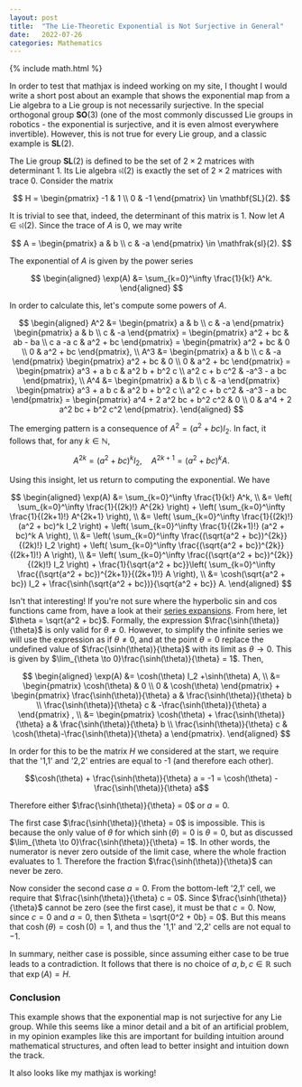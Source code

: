 ```yaml
---
layout: post
title:  "The Lie-Theoretic Exponential is Not Surjective in General"
date:   2022-07-26
categories: Mathematics
---
```


{% include math.html %}

In order to test that mathjax is indeed working on my site, I thought I would write a short post about an example that shows the exponential map from a Lie algebra to a Lie group is not necessarily surjective.
In the special orthogonal group $\mathbf{SO}(3)$ (one of the most commonly discussed Lie groups in robotics - the exponential is surjective, and it is even almost everywhere invertible).
However, this is not true for every Lie group, and a classic example is $\mathbf{SL}(2)$.

The Lie group $\mathbf{SL}(2)$ is defined to be the set of $2 \times 2$ matrices with determinant 1.
Its Lie algebra $\mathfrak{sl}(2)$ is exactly the set of $2 \times 2$ matrices with trace 0.
Consider the matrix

$$ H = \begin{pmatrix} -1 & 1 \\ 0 & -1 \end{pmatrix} \in \mathbf{SL}(2). $$

It is trivial to see that, indeed, the determinant of this matrix is 1.
Now let $A \in \mathfrak{sl(2)}$.
Since the trace of $A$ is 0, we may write

$$ A = \begin{pmatrix} a & b \\ c & -a \end{pmatrix} \in \mathfrak{sl}(2). $$

The exponential of $A$ is given by the power series

$$
\begin{aligned}
    \exp(A)
    &= \sum_{k=0}^\infty \frac{1}{k!} A^k.
\end{aligned}
$$

In order to calculate this, let's compute some powers of $A$.

$$
\begin{aligned}
    A^2
    &= \begin{pmatrix} a & b \\ c & -a \end{pmatrix}
    \begin{pmatrix} a & b \\ c & -a \end{pmatrix}
    = \begin{pmatrix} a^2 + bc & ab - ba \\ c a -a c & a^2 + bc \end{pmatrix}
    = \begin{pmatrix} a^2 + bc & 0 \\ 0 & a^2 + bc \end{pmatrix}, \\
    A^3
    &= \begin{pmatrix} a & b \\ c & -a \end{pmatrix} \begin{pmatrix} a^2 + bc & 0 \\ 0 & a^2 + bc \end{pmatrix}
    = \begin{pmatrix} a^3 + a b c & a^2 b + b^2 c \\ a^2 c + b c^2 & -a^3 - a bc \end{pmatrix}, \\
    A^4
    &= \begin{pmatrix} a & b \\ c & -a \end{pmatrix} \begin{pmatrix} a^3 + a b c & a^2 b + b^2 c \\ a^2 c + b c^2 & -a^3 - a bc \end{pmatrix}
    = \begin{pmatrix} a^4 + 2 a^2 bc + b^2 c^2  & 0 \\ 0 &  a^4 + 2 a^2 bc + b^2 c^2 \end{pmatrix}.
\end{aligned}
$$

The emerging pattern is a consequence of $A^2 = (a^2 + bc) I_2$.
In fact, it follows that, for any $k \in \mathbb{N}$,

$$ A^{2k} = (a^2 + bc)^k I_2, \quad A^{2k+1} = (a^2 + bc)^k A. $$

Using this insight, let us return to computing the exponential.
We have

$$
\begin{aligned}
    \exp(A)
    &= \sum_{k=0}^\infty \frac{1}{k!} A^k, \\
    &= \left( \sum_{k=0}^\infty \frac{1}{(2k)!} A^{2k} \right) + \left( \sum_{k=0}^\infty \frac{1}{(2k+1)!} A^{2k+1} \right), \\
    &= \left( \sum_{k=0}^\infty \frac{1}{(2k)!} (a^2 + bc)^k I_2 \right) + \left( \sum_{k=0}^\infty \frac{1}{(2k+1)!} (a^2 + bc)^k A \right), \\
    &= \left( \sum_{k=0}^\infty \frac{(\sqrt{a^2 + bc})^{2k}}{(2k)!}  I_2 \right) + \left( \sum_{k=0}^\infty \frac{(\sqrt{a^2 + bc})^{2k}}{(2k+1)!} A \right), \\
    &= \left( \sum_{k=0}^\infty \frac{(\sqrt{a^2 + bc})^{2k}}{(2k)!}  I_2 \right) + \frac{1}{\sqrt{a^2 + bc}}\left( \sum_{k=0}^\infty \frac{(\sqrt{a^2 + bc})^{2k+1}}{(2k+1)!} A \right), \\
    &= \cosh(\sqrt{a^2 + bc})  I_2 + \frac{\sinh(\sqrt{a^2 + bc})}{\sqrt{a^2 + bc}} A.
\end{aligned}
$$

Isn't that interesting!
If you're not sure where the hyperbolic sin and cos functions came from, have a look at their [series expansions](https://en.wikipedia.org/wiki/Hyperbolic_functions#Taylor_series_expressions).
From here, let $\theta = \sqrt{a^2 + bc}$.
Formally, the expression $\frac{\sinh(\theta)}{\theta}$ is only valid for $\theta \neq 0$.
However, to simplify the infinite series we will use the expression as if $\theta \neq 0$, and at the point $\theta = 0$ replace the undefined value of $\frac{\sinh(\theta)}{\theta}$ with its limit as $\theta \to 0$.
This is given by $\lim_{\theta \to 0}\frac{\sinh(\theta)}{\theta} = 1$.
Then,

$$
\begin{aligned}
    \exp(A)
    &= \cosh(\theta)  I_2 +\sinh(\theta) A, \\
    &= \begin{pmatrix} \cosh(\theta) & 0 \\ 0 & \cosh(\theta) \end{pmatrix}
    + \begin{pmatrix} \frac{\sinh(\theta)}{\theta} a & \frac{\sinh(\theta)}{\theta} b \\ \frac{\sinh(\theta)}{\theta} c & -\frac{\sinh(\theta)}{\theta} a \end{pmatrix} , \\
    &= \begin{pmatrix} \cosh(\theta) + \frac{\sinh(\theta)}{\theta} a & \frac{\sinh(\theta)}{\theta} b \\ \frac{\sinh(\theta)}{\theta} c & \cosh(\theta)-\frac{\sinh(\theta)}{\theta} a \end{pmatrix}.
\end{aligned}
$$


In order for this to be the matrix $H$ we considered at the start, we require that the '1,1' and '2,2' entries are equal to -1 (and therefore each other).

$$\cosh(\theta) + \frac{\sinh(\theta)}{\theta} a = -1 = \cosh(\theta) - \frac{\sinh(\theta)}{\theta} a$$

Therefore either $\frac{\sinh(\theta)}{\theta} = 0$ or $a = 0$.

The first case $\frac{\sinh(\theta)}{\theta} = 0$ is impossible.
This is because the only value of $\theta$ for which $\sinh(\theta) = 0$ is $\theta = 0$, but as discussed $\lim_{\theta \to 0}\frac{\sinh(\theta)}{\theta} = 1$.
In other words, the numerator is never zero outside of the limit case, where the whole fraction evaluates to $1$.
Therefore the fraction $\frac{\sinh(\theta)}{\theta}$ can never be zero.

Now consider the second case $a = 0$.
From the bottom-left '2,1' cell, we require that $\frac{\sinh(\theta)}{\theta} c = 0$. Since $\frac{\sinh(\theta)}{\theta}$ cannot be zero (see the first case), it must be that $c = 0$.
Now, since $c = 0$ and $a = 0$, then $\theta = \sqrt{0^2 + 0b} = 0$.
But this means that $\cosh(\theta) = \cosh(0) = 1$, and thus the '1,1' and '2,2' cells are not equal to $-1$.

In summary, neither case is possible, since assuming either case to be true leads to a contradiction. It follows that there is no choice of $a,b,c \in \mathbb{R}$ such that $\exp(A) = H$.

### Conclusion

This example shows that the exponential map is not surjective for any Lie group.
While this seems like a minor detail and a bit of an artificial problem, in my opinion examples like this are important for building intuition around mathematical structures, and often lead to better insight and intuition down the track.

It also looks like my mathjax is working!